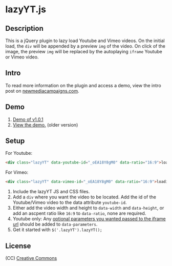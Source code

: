 # lazyYT.js

## Description

This is a jQuery plugin to lazy load Youtube and Vimeo videos. On the initial load, the `div` will be appended by a preview `img` of the video. On click of the image, the preview `img` will be replaced by the autoplaying `iframe` Youtube or Vimeo video.

## Intro

To read more information on the plugin and access a demo, view the intro post on [newmediacampaigns.com](http://www.newmediacampaigns.com/blog/lazyytjs-a-jquery-plugin-to-lazy-load-youtube-videos).

## Demo

1. [Demo of v1.0.1](http://works.daugilas.com/lazyYT/demo/index.html)
2. [View the demo.](http://tylerp.me/lazyYT) (older version)

## Setup

For Youtube:
```html
<div class="lazyYT" data-youtube-id="_oEA18Y8gM0" data-ratio="16:9">loading...</div>
```

For Vimeo:
```html
<div class="lazyYT" data-vimeo-id="_oEA18Y8gM0" data-ratio="16:9">loading...</div>
```

1. Include the lazyYT JS and CSS files.
2. Add a `div` where you want the video to be located. Add the id of the Youtube/Vimeo video to the data attribute `youtube-id`.
3. Either add the video width and height to `data-width` and `data-height`, or add an ascpent ratio like `16:9` to `data-ratio`, none are required.
5. Youtube only: Any [optional parameters you wanted passed to the iframe url](https://developers.google.com/youtube/player_parameters) should be added to `data-parameters`.
6. Get it started with `$('.lazyYT').lazyYT();`


## License

(CC) [Creative Commons](http://creativecommons.org/licenses/by-sa/4.0/)
